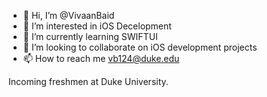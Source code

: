 - 👋 Hi, I’m @VivaanBaid
- 👀 I’m interested in iOS Decelopment
- 🌱 I’m currently learning SWIFTUI
- 💞️ I’m looking to collaborate on iOS development projects
- 📫 How to reach me vb124@duke.edu

Incoming freshmen at Duke University.

<!---
VivaanBaid/VivaanBaid is a ✨ special ✨ repository because its `README.md` (this file) appears on your GitHub profile.
You can click the Preview link to take a look at your changes.
--->
